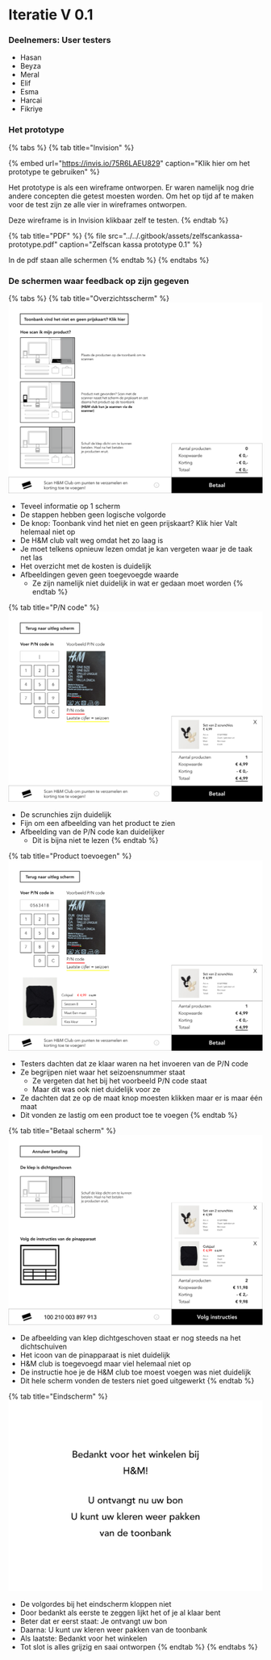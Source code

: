 # Iteratie V 0.1

### Deelnemers: User testers

* Hasan
* Beyza
* Meral
* Elif
* Esma
* Harcai
* Fikriye

### Het prototype

{% tabs %}
{% tab title="Invision" %}


{% embed url="https://invis.io/75R6LAEU829" caption="Klik hier om het prototype te gebruiken" %}

Het prototype is als een wireframe ontworpen. Er waren namelijk nog drie andere concepten die getest moesten worden. Om het op tijd af te maken voor de test zijn ze alle vier in wireframes ontworpen.

Deze wireframe is in Invision klikbaar zelf te testen.
{% endtab %}

{% tab title="PDF" %}
{% file src="../../.gitbook/assets/zelfscankassa-prototype.pdf" caption="Zelfscan kassa prototype 0.1" %}

In de pdf staan alle schermen
{% endtab %}
{% endtabs %}

### De schermen waar feedback op zijn gegeven

{% tabs %}
{% tab title="Overzichtsscherm" %}
![Default blanco overzichtsscherm](../../.gitbook/assets/zelfscankassa-prototype2.png)

* Teveel informatie op 1 scherm
* De stappen hebben geen logische volgorde
* De knop: Toonbank vind het niet en geen prijskaart? Klik hier Valt helemaal niet op
* De H&M club valt weg omdat het zo laag is
* Je moet telkens opnieuw lezen omdat je kan vergeten waar je de taak net las
* Het overzicht met de kosten is duidelijk
* Afbeeldingen geven geen toegevoegde waarde
  * Ze zijn namelijk niet duidelijk in wat er gedaan moet worden
{% endtab %}

{% tab title="P/N code" %}
![P/N code invoeren](../../.gitbook/assets/zelfscankassa-prototype4.png)

* De scrunchies zijn duidelijk
* Fijn om een afbeelding van het product te zien
* Afbeelding van de P/N code kan duidelijker
  * Dit is bijna niet te lezen
{% endtab %}

{% tab title="Product toevoegen" %}
![Product toevoegen](../../.gitbook/assets/zelfscankassa-prototype7.png)

* Testers dachten dat ze klaar waren na het invoeren van de P/N code
* Ze begrijpen niet waar het seizoensnummer staat
  * Ze vergeten dat het bij het voorbeeld P/N code staat
  * Maar dit was ook niet duidelijk voor ze
* Ze dachten dat ze op de maat knop moesten klikken maar er is maar één maat
* Dit vonden ze lastig om een product toe te voegen
{% endtab %}

{% tab title="Betaal scherm" %}
![](../../.gitbook/assets/zelfscankassa-prototype15.png)

* De afbeelding van klep dichtgeschoven staat er nog steeds na het dichtschuiven
* Het icoon van de pinapparaat is niet duidelijk
* H&M club is toegevoegd maar viel helemaal niet op
* De instructie hoe je de H&M club toe moest voegen was niet duidelijk
* Dit hele scherm vonden de testers niet goed uitgewerkt
{% endtab %}

{% tab title="Eindscherm" %}
![Eindscherm](../../.gitbook/assets/zelfscankassa-prototype16.png)

* De volgordes bij het eindscherm kloppen niet
* Door bedankt als eerste te zeggen lijkt het of je al klaar bent
* Beter dat er eerst staat: Je ontvangt uw bon 
* Daarna: U kunt uw kleren weer pakken van de toonbank
* Als laatste: Bedankt voor het winkelen
* Tot slot is alles grijzig en saai ontworpen
{% endtab %}
{% endtabs %}

